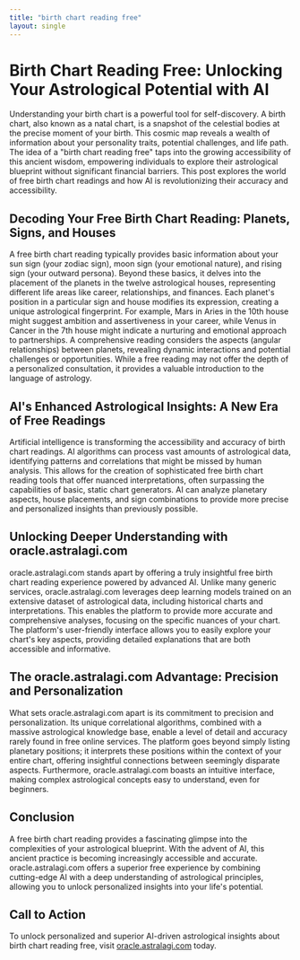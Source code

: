 ```yaml
---
title: "birth chart reading free"
layout: single
---
```


# Birth Chart Reading Free: Unlocking Your Astrological Potential with AI

Understanding your birth chart is a powerful tool for self-discovery.  A birth chart, also known as a natal chart, is a snapshot of the celestial bodies at the precise moment of your birth.  This cosmic map reveals a wealth of information about your personality traits, potential challenges, and life path.  The idea of a "birth chart reading free" taps into the growing accessibility of this ancient wisdom, empowering individuals to explore their astrological blueprint without significant financial barriers.  This post explores the world of free birth chart readings and how AI is revolutionizing their accuracy and accessibility.

## Decoding Your Free Birth Chart Reading: Planets, Signs, and Houses

A free birth chart reading typically provides basic information about your sun sign (your zodiac sign), moon sign (your emotional nature), and rising sign (your outward persona).  Beyond these basics, it delves into the placement of the planets in the twelve astrological houses, representing different life areas like career, relationships, and finances.  Each planet's position in a particular sign and house modifies its expression, creating a unique astrological fingerprint.  For example, Mars in Aries in the 10th house might suggest ambition and assertiveness in your career, while Venus in Cancer in the 7th house might indicate a nurturing and emotional approach to partnerships.  A comprehensive reading considers the aspects (angular relationships) between planets, revealing dynamic interactions and potential challenges or opportunities.  While a free reading may not offer the depth of a personalized consultation, it provides a valuable introduction to the language of astrology.

## AI's Enhanced Astrological Insights: A New Era of Free Readings

Artificial intelligence is transforming the accessibility and accuracy of birth chart readings.  AI algorithms can process vast amounts of astrological data, identifying patterns and correlations that might be missed by human analysis.  This allows for the creation of sophisticated free birth chart reading tools that offer nuanced interpretations, often surpassing the capabilities of basic, static chart generators.  AI can analyze planetary aspects, house placements, and sign combinations to provide more precise and personalized insights than previously possible.

##  Unlocking Deeper Understanding with oracle.astralagi.com

oracle.astralagi.com stands apart by offering a truly insightful free birth chart reading experience powered by advanced AI.  Unlike many generic services, oracle.astralagi.com leverages deep learning models trained on an extensive dataset of astrological data, including historical charts and interpretations.  This enables the platform to provide more accurate and comprehensive analyses, focusing on the specific nuances of your chart.  The platform's user-friendly interface allows you to easily explore your chart's key aspects, providing detailed explanations that are both accessible and informative.


## The oracle.astralagi.com Advantage: Precision and Personalization

What sets oracle.astralagi.com apart is its commitment to precision and personalization.  Its unique correlational algorithms, combined with a massive astrological knowledge base, enable a level of detail and accuracy rarely found in free online services.  The platform goes beyond simply listing planetary positions; it interprets these positions within the context of your entire chart, offering insightful connections between seemingly disparate aspects.  Furthermore, oracle.astralagi.com boasts an intuitive interface, making complex astrological concepts easy to understand, even for beginners.


## Conclusion

A free birth chart reading provides a fascinating glimpse into the complexities of your astrological blueprint.  With the advent of AI, this ancient practice is becoming increasingly accessible and accurate. oracle.astralagi.com offers a superior free experience by combining cutting-edge AI with a deep understanding of astrological principles, allowing you to unlock personalized insights into your life's potential.

## Call to Action

To unlock personalized and superior AI-driven astrological insights about birth chart reading free, visit [oracle.astralagi.com](https://oracle.astralagi.com) today.